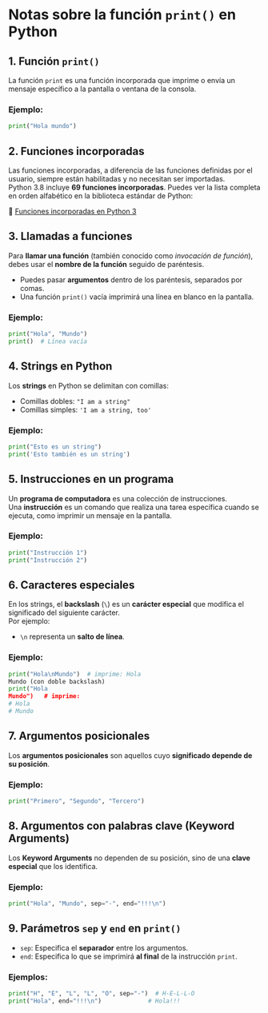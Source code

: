 
# Notas sobre la función `print()` en Python

## 1. Función `print()`

La función `print` es una función incorporada que imprime o envía un mensaje específico a la pantalla o ventana de la consola.

### Ejemplo:
```python
print("Hola mundo")
```

## 2. Funciones incorporadas

Las funciones incorporadas, a diferencia de las funciones definidas por el usuario, siempre están habilitadas y no necesitan ser importadas.  
Python 3.8 incluye **69 funciones incorporadas**. Puedes ver la lista completa en orden alfabético en la biblioteca estándar de Python:

🔗 [Funciones incorporadas en Python 3](https://docs.python.org/3/library/functions.html)

## 3. Llamadas a funciones

Para **llamar una función** (también conocido como *invocación de función*), debes usar el **nombre de la función** seguido de paréntesis.

- Puedes pasar **argumentos** dentro de los paréntesis, separados por comas.
- Una función `print()` vacía imprimirá una línea en blanco en la pantalla.

### Ejemplo:
```python
print("Hola", "Mundo")
print()  # Línea vacía
```

## 4. Strings en Python

Los **strings** en Python se delimitan con comillas:

- Comillas dobles: `"I am a string"`
- Comillas simples: `'I am a string, too'`

### Ejemplo:
```python
print("Esto es un string")
print('Esto también es un string')
```

## 5. Instrucciones en un programa

Un **programa de computadora** es una colección de instrucciones.  
Una **instrucción** es un comando que realiza una tarea específica cuando se ejecuta, como imprimir un mensaje en la pantalla.

### Ejemplo:
```python
print("Instrucción 1")
print("Instrucción 2")
```

## 6. Caracteres especiales

En los strings, el **backslash** (`\`) es un **carácter especial** que modifica el significado del siguiente carácter.  
Por ejemplo:

- `\n` representa un **salto de línea**.

### Ejemplo:
```python
print("Hola\nMundo")  # imprime: Hola
Mundo (con doble backslash)
print("Hola
Mundo")   # imprime:
# Hola
# Mundo
```

## 7. Argumentos posicionales

Los **argumentos posicionales** son aquellos cuyo **significado depende de su posición**.

### Ejemplo:
```python
print("Primero", "Segundo", "Tercero")
```

## 8. Argumentos con palabras clave (Keyword Arguments)

Los **Keyword Arguments** no dependen de su posición, sino de una **clave especial** que los identifica.

### Ejemplo:
```python
print("Hola", "Mundo", sep="-", end="!!!\n")
```

## 9. Parámetros `sep` y `end` en `print()`

- `sep`: Especifica el **separador** entre los argumentos.
- `end`: Especifica lo que se imprimirá **al final** de la instrucción `print`.

### Ejemplos:
```python
print("H", "E", "L", "L", "O", sep="-")  # H-E-L-L-O
print("Hola", end="!!!\n")             # Hola!!!
```

